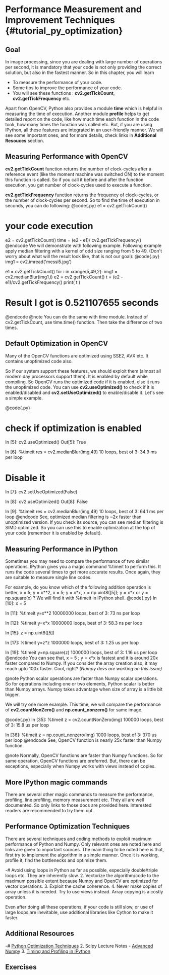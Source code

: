 Performance Measurement and Improvement Techniques {#tutorial_py_optimization}
==================================================

Goal
----

In image processing, since you are dealing with large number of operations per second, it is mandatory that your code is not only providing the correct solution, but also in the fastest manner.
So in this chapter, you will learn

-   To measure the performance of your code.
-   Some tips to improve the performance of your code.
-   You will see these functions : **cv2.getTickCount**, **cv2.getTickFrequency** etc.

Apart from OpenCV, Python also provides a module **time** which is helpful in measuring the time of execution. Another module **profile** helps to get detailed report on the code, like how much time each function in the code took, how many times the function was called etc. But, if you are using IPython, all these features are integrated in an user-friendly manner. We will see some important
ones, and for more details, check links in **Additional Resouces** section.

Measuring Performance with OpenCV
---------------------------------

**cv2.getTickCount** function returns the number of clock-cycles after a reference event (like the moment machine was switched ON) to the moment this function is called. So if you call it before and after the function execution, you get number of clock-cycles used to execute a function.

**cv2.getTickFrequency** function returns the frequency of clock-cycles, or the number of clock-cycles per second. So to find the time of execution in seconds, you can do following:
@code{.py}
e1 = cv2.getTickCount()
# your code execution
e2 = cv2.getTickCount()
time = (e2 - e1)/ cv2.getTickFrequency()
@endcode
We will demonstrate with following example. Following example apply median filtering with a kernel of odd size ranging from 5 to 49. (Don't worry about what will the result look like, that is not our goal):
@code{.py}
img1 = cv2.imread('messi5.jpg')

e1 = cv2.getTickCount()
for i in xrange(5,49,2):
    img1 = cv2.medianBlur(img1,i)
e2 = cv2.getTickCount()
t = (e2 - e1)/cv2.getTickFrequency()
print( t )

# Result I got is 0.521107655 seconds
@endcode
@note You can do the same with time module. Instead of cv2.getTickCount, use time.time() function.
Then take the difference of two times.

Default Optimization in OpenCV
------------------------------

Many of the OpenCV functions are optimized using SSE2, AVX etc. It contains unoptimized code also.

So if our system support these features, we should exploit them (almost all modern day processors support them). It is enabled by default while compiling. So OpenCV runs the optimized code if it is enabled, else it runs the unoptimized code. You can use **cv2.useOptimized()** to check if it is enabled/disabled and **cv2.setUseOptimized()** to enable/disable it. Let's see a simple example.

@code{.py}

# check if optimization is enabled
In [5]: cv2.useOptimized()
Out[5]: True

In [6]: %timeit res = cv2.medianBlur(img,49)
10 loops, best of 3: 34.9 ms per loop

# Disable it
In [7]: cv2.setUseOptimized(False)

In [8]: cv2.useOptimized()
Out[8]: False

In [9]: %timeit res = cv2.medianBlur(img,49)
10 loops, best of 3: 64.1 ms per loop
@endcode
See, optimized median filtering is \~2x faster than unoptimized version. If you check its source, you can see median filtering is SIMD optimized. So you can use this to enable optimization at the top of your code (remember it is enabled by default).

Measuring Performance in IPython
--------------------------------

Sometimes you may need to compare the performance of two similar operations. IPython gives you a magic command %timeit to perform this. It runs the code several times to get more accurate results.
Once again, they are suitable to measure single line codes.

For example, do you know which of the following addition operation is better, x = 5; y = x\*\*2,
x = 5; y = x\*x, x = np.uint8([5]); y = x\*x or y = np.square(x) ? We will find it with %timeit in
IPython shell.
@code{.py}
In [10]: x = 5

In [11]: %timeit y=x**2
10000000 loops, best of 3: 73 ns per loop

In [12]: %timeit y=x*x
10000000 loops, best of 3: 58.3 ns per loop

In [15]: z = np.uint8([5])

In [17]: %timeit y=z*z
1000000 loops, best of 3: 1.25 us per loop

In [19]: %timeit y=np.square(z)
1000000 loops, best of 3: 1.16 us per loop
@endcode
You can see that, x = 5 ; y = x\*x is fastest and it is around 20x faster compared to Numpy. If you consider the array creation also, it may reach upto 100x faster. Cool, right? *(Numpy devs are working on this issue)*

@note Python scalar operations are faster than Numpy scalar operations. So for operations including one or two elements, Python scalar is better than Numpy arrays. Numpy takes advantage when size of array is a little bit bigger.

We will try one more example. This time, we will compare the performance of **cv2.countNonZero()** and **np.count_nonzero()** for same image.

@code{.py}
In [35]: %timeit z = cv2.countNonZero(img)
100000 loops, best of 3: 15.8 us per loop

In [36]: %timeit z = np.count_nonzero(img)
1000 loops, best of 3: 370 us per loop
@endcode
See, OpenCV function is nearly 25x faster than Numpy function.

@note Normally, OpenCV functions are faster than Numpy functions. So for same operation, OpenCV functions are preferred. But, there can be exceptions, especially when Numpy works with views instead of copies.

More IPython magic commands
---------------------------

There are several other magic commands to measure the performance, profiling, line profiling, memory measurement etc. They all are well documented. So only links to those docs are provided here. Interested readers are recommended to try them out.

Performance Optimization Techniques
-----------------------------------

There are several techniques and coding methods to exploit maximum performance of Python and Numpy.
Only relevant ones are noted here and links are given to important sources. The main thing to be noted here is that, first try to implement the algorithm in a simple manner. Once it is working, profile it, find the bottlenecks and optimize them.

-#  Avoid using loops in Python as far as possible, especially double/triple loops etc. They are inherently slow.
2.  Vectorize the algorithm/code to the maximum possible extent because Numpy and OpenCV are optimized for vector operations.
3.  Exploit the cache coherence.
4.  Never make copies of array unless it is needed. Try to use views instead. Array copying is a costly operation.

Even after doing all these operations, if your code is still slow, or use of large loops are inevitable, use additional libraries like Cython to make it faster.

Additional Resources
--------------------

-#  [Python Optimization Techniques](http://wiki.python.org/moin/PythonSpeed/PerformanceTips)
2.  Scipy Lecture Notes - [Advanced Numpy](http://scipy-lectures.github.io/advanced/advanced_numpy/index.html#advanced-numpy)
3.  [Timing and Profiling in IPython](http://pynash.org/2013/03/06/timing-and-profiling.html)

Exercises
---------
